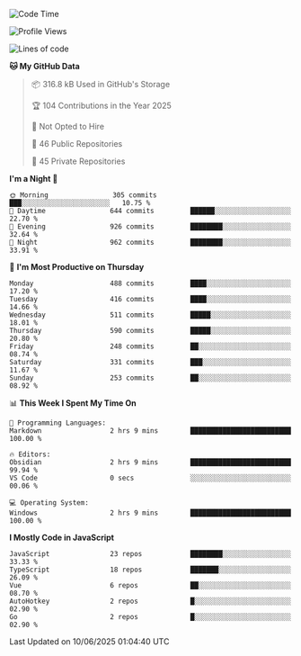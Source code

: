 <!--START_SECTION:waka-->
![Code Time](http://img.shields.io/badge/Code%20Time-950%20hrs%2050%20mins-blue)

![Profile Views](http://img.shields.io/badge/Profile%20Views-13-blue)

![Lines of code](https://img.shields.io/badge/From%20Hello%20World%20I%27ve%20Written-1.2%20million%20lines%20of%20code-blue)

**🐱 My GitHub Data** 

> 📦 316.8 kB Used in GitHub's Storage 
 > 
> 🏆 104 Contributions in the Year 2025
 > 
> 🚫 Not Opted to Hire
 > 
> 📜 46 Public Repositories 
 > 
> 🔑 45 Private Repositories 
 > 
**I'm a Night 🦉** 

```text
🌞 Morning                305 commits         ███░░░░░░░░░░░░░░░░░░░░░░   10.75 % 
🌆 Daytime                644 commits         ██████░░░░░░░░░░░░░░░░░░░   22.70 % 
🌃 Evening                926 commits         ████████░░░░░░░░░░░░░░░░░   32.64 % 
🌙 Night                  962 commits         ████████░░░░░░░░░░░░░░░░░   33.91 % 
```
📅 **I'm Most Productive on Thursday** 

```text
Monday                   488 commits         ████░░░░░░░░░░░░░░░░░░░░░   17.20 % 
Tuesday                  416 commits         ████░░░░░░░░░░░░░░░░░░░░░   14.66 % 
Wednesday                511 commits         █████░░░░░░░░░░░░░░░░░░░░   18.01 % 
Thursday                 590 commits         █████░░░░░░░░░░░░░░░░░░░░   20.80 % 
Friday                   248 commits         ██░░░░░░░░░░░░░░░░░░░░░░░   08.74 % 
Saturday                 331 commits         ███░░░░░░░░░░░░░░░░░░░░░░   11.67 % 
Sunday                   253 commits         ██░░░░░░░░░░░░░░░░░░░░░░░   08.92 % 
```


📊 **This Week I Spent My Time On** 

```text
💬 Programming Languages: 
Markdown                 2 hrs 9 mins        █████████████████████████   100.00 % 

🔥 Editors: 
Obsidian                 2 hrs 9 mins        █████████████████████████   99.94 % 
VS Code                  0 secs              ░░░░░░░░░░░░░░░░░░░░░░░░░   00.06 % 

💻 Operating System: 
Windows                  2 hrs 9 mins        █████████████████████████   100.00 % 
```

**I Mostly Code in JavaScript** 

```text
JavaScript               23 repos            ████████░░░░░░░░░░░░░░░░░   33.33 % 
TypeScript               18 repos            ███████░░░░░░░░░░░░░░░░░░   26.09 % 
Vue                      6 repos             ██░░░░░░░░░░░░░░░░░░░░░░░   08.70 % 
AutoHotkey               2 repos             █░░░░░░░░░░░░░░░░░░░░░░░░   02.90 % 
Go                       2 repos             █░░░░░░░░░░░░░░░░░░░░░░░░   02.90 % 
```




 Last Updated on 10/06/2025 01:04:40 UTC
<!--END_SECTION:waka-->
